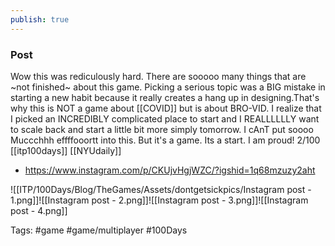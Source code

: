 ```yaml
---
publish: true
---
```


### Post
Wow this was rediculously hard. There are sooooo many things that are ~not finished~ about this game. Picking a serious topic was a BIG mistake in starting a new habit because it really creates a hang up in designing.That's why this is NOT a game about [[COVID]] but is about BRO-VID.  I realize that I picked an INCREDIBLY complicated place to start and I REALLLLLLY want to scale back and start a little bit more simply tomorrow. I cAnT put soooo Muccchhh effffooortt into this. But it's a game. Its a start. I am proud! 2/100 [[itp100days]] [[NYUdaily]]
- https://www.instagram.com/p/CKUjvHgjWZC/?igshid=1q68mzuzy2aht

![[ITP/100Days/Blog/TheGames/Assets/dontgetsickpics/Instagram post - 1.png]]![[Instagram post - 2.png]]![[Instagram post - 3.png]]![[Instagram post - 4.png]]

Tags:
#game #game/multiplayer #100Days